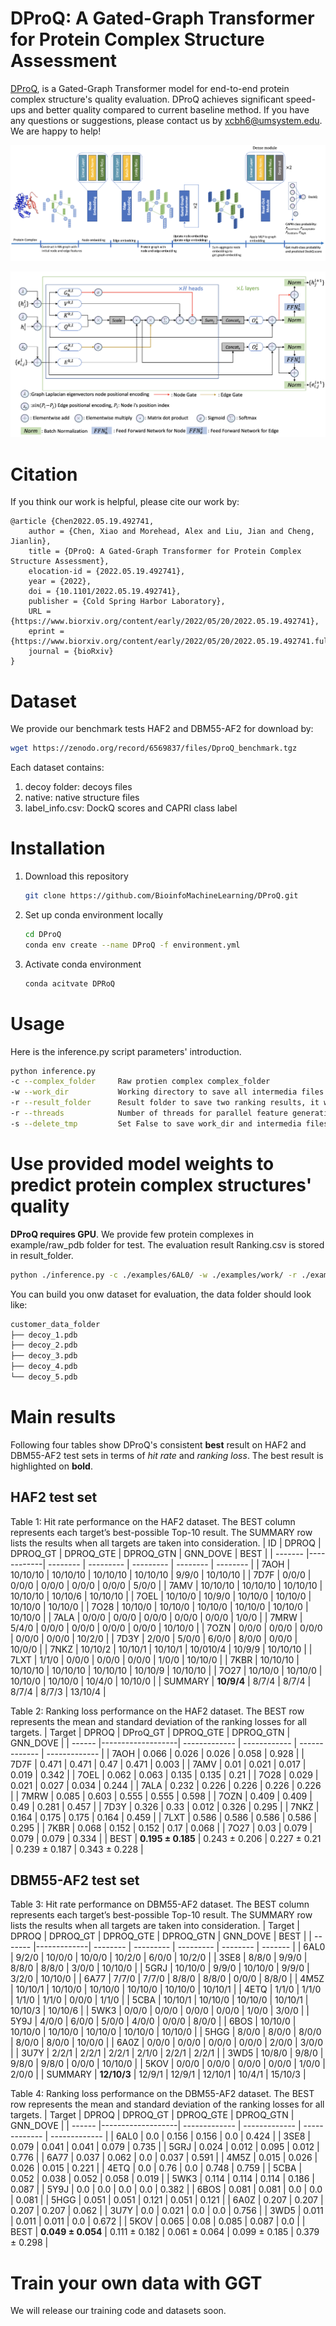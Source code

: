 # DProQ: A Gated-Graph Transformer for Protein Complex Structure Assessment

[DProQ](https://www.biorxiv.org/content/early/2022/05/20/2022.05.19.492741), is a Gated-Graph Transformer model for end-to-end protein complex structure's quality evaluation. DProQ achieves significant speed-ups and better quality 
compared to current baseline method. If you have any questions or suggestions, please contact us by  <xcbh6@umsystem.edu>. We are happy to help!

![pipeline.png](./images/pipeline.png)

![gated_graph_transformer.png](./images/gated_graph_transformer.png)

# Citation

If you think our work is helpful, please cite our work by:

```
@article {Chen2022.05.19.492741,
    author = {Chen, Xiao and Morehead, Alex and Liu, Jian and Cheng, Jianlin},
    title = {DProQ: A Gated-Graph Transformer for Protein Complex Structure Assessment},
    elocation-id = {2022.05.19.492741},
    year = {2022},
    doi = {10.1101/2022.05.19.492741},
    publisher = {Cold Spring Harbor Laboratory},
    URL = {https://www.biorxiv.org/content/early/2022/05/20/2022.05.19.492741},
    eprint = {https://www.biorxiv.org/content/early/2022/05/20/2022.05.19.492741.full.pdf},
    journal = {bioRxiv}
}
```

# Dataset

We provide our benchmark tests HAF2 and DBM55-AF2 for download by:
```bash
wget https://zenodo.org/record/6569837/files/DproQ_benchmark.tgz
```
Each dataset contains:
1. decoy folder: decoys files
2. native: native structure files
3. label_info.csv: DockQ scores and CAPRI class label

# Installation

1. Download this repository
   
   ```bash
   git clone https://github.com/BioinfoMachineLearning/DProQ.git
   ```

2. Set up conda environment locally
   
   ```bash
   cd DProQ
   conda env create --name DProQ -f environment.yml
   ```

3. Activate conda environment
   
   ```bash
   conda acitvate DPRoQ
   ```

# Usage

Here is the inference.py script parameters' introduction.

```bash
python inference.py
-c --complex_folder     Raw protien complex complex_folder
-w --work_dir           Working directory to save all intermedia files and folders, it will created if it is not exits
-r --result_folder      Result folder to save two ranking results, it will created if it is not exits
-r --threads            Number of threads for parallel feature generation and dataloader, default=10
-s --delete_tmp         Set False to save work_dir and intermedia files, otherwise set True, default=False
```

# Use provided model weights to predict protein complex structures' quality

**DProQ requires GPU**. We provide few protein complexes in example/raw_pdb folder for test. The evaluation result Ranking.csv is stored in result_folder.

```bash
python ./inference.py -c ./examples/6AL0/ -w ./examples/work/ -r ./examples/result
```

You can build you onw dataset for evaluation, the data folder should look like:

```bash
customer_data_folder
├── decoy_1.pdb
├── decoy_2.pdb
├── decoy_3.pdb
├── decoy_4.pdb
└── decoy_5.pdb
```

# Main results
Following four tables show DProQ's consistent **best** result on HAF2 and DBM55-AF2 test sets in terms of *hit rate* and 
*ranking loss*. The best result is highlighted on **bold**.

## HAF2  test set
Table 1: Hit rate performance on the HAF2 dataset. The BEST column represents each target’s best-possible Top-10 result.
The SUMMARY row lists the results when all targets are taken into consideration.
| ID      | DPROQ      | DPROQ_GT | DPROQ_GTE | DPROQ_GTN | GNN_DOVE | BEST     |
| ------- |------------| -------- | --------- | --------- | -------- | -------- |
| 7AOH    | 10/10/10   | 10/10/10 | 10/10/10  | 10/10/10  | 9/9/0    | 10/10/10 |
| 7D7F    | 0/0/0      | 0/0/0    | 0/0/0     | 0/0/0     | 0/0/0    | 5/0/0    |
| 7AMV    | 10/10/10   | 10/10/10 | 10/10/10  | 10/10/10  | 10/10/6  | 10/10/10 |
| 7OEL    | 10/10/0    | 10/9/0   | 10/10/0   | 10/10/0   | 10/10/0  | 10/10/0  |
| 7O28    | 10/10/0    | 10/10/0  | 10/10/0   | 10/10/0   | 10/10/0  | 10/10/0  |
| 7ALA    | 0/0/0      | 0/0/0    | 0/0/0     | 0/0/0     | 0/0/0    | 1/0/0    |
| 7MRW    | 5/4/0      | 0/0/0    | 0/0/0     | 0/0/0     | 0/0/0    | 10/10/0  |
| 7OZN    | 0/0/0      | 0/0/0    | 0/0/0     | 0/0/0     | 0/0/0    | 10/2/0   |
| 7D3Y    | 2/0/0      | 5/0/0    | 6/0/0     | 8/0/0     | 0/0/0    | 10/0/0   |
| 7NKZ    | 10/10/2    | 10/10/1  | 10/10/1   | 10/010/4  | 10/9/9   | 10/10/10 |
| 7LXT    | 1/1/0      | 0/0/0    | 0/0/0     | 0/0/0     | 1/0/0    | 10/10/0  |
| 7KBR    | 10/10/10   | 10/10/10 | 10/10/10  | 10/10/10  | 10/10/9  | 10/10/10 |
| 7O27    | 10/10/0    | 10/10/0  | 10/10/0   | 10/10/0   | 10/4/0   | 10/10/0  |
| SUMMARY | **10/9/4** | 8/7/4    | 8/7/4     | 8/7/4     | 8/7/3    | 13/10/4  |


Table 2: Ranking loss performance on the HAF2 dataset. The BEST row represents the mean and standard deviation of the
ranking losses for all targets.
| Target | DPROQ             | DProQ_GT      | DPROQ_GTE    | DPROQ_GTN     | GNN_DOVE      |
| ------ |-------------------| ------------- | ------------ | ------------- | ------------- |
| 7AOH   | 0.066             | 0.026         | 0.026        | 0.058         | 0.928         |
| 7D7F   | 0.471             | 0.471         | 0.47         | 0.471         | 0.003         |
| 7AMV   | 0.01              | 0.021         | 0.017        | 0.019         | 0.342         |
| 7OEL   | 0.062             | 0.063         | 0.135        | 0.135         | 0.21          |
| 7O28   | 0.029             | 0.021         | 0.027        | 0.034         | 0.244         |
| 7ALA   | 0.232             | 0.226         | 0.226        | 0.226         | 0.226         |
| 7MRW   | 0.085             | 0.603         | 0.555        | 0.555         | 0.598         |
| 7OZN   | 0.409             | 0.409         | 0.49         | 0.281         | 0.457         |
| 7D3Y   | 0.326             | 0.33          | 0.012        | 0.326         | 0.295         |
| 7NKZ   | 0.164             | 0.175         | 0.175        | 0.164         | 0.459         |
| 7LXT   | 0.586             | 0.586         | 0.586        | 0.586         | 0.295         |
| 7KBR   | 0.068             | 0.152         | 0.152        | 0.17          | 0.068         |
| 7O27   | 0.03              | 0.079         | 0.079        | 0.079         | 0.334         |
| BEST   | **0.195 ± 0.185** | 0.243 ± 0.206 | 0.227 ± 0.21 | 0.239 ± 0.187 | 0.343 ± 0.228 |


## DBM55-AF2 test set
Table 3: Hit rate performance on DBM55-AF2 dataset. The BEST column represents each target’s best-possible Top-10 result.
The SUMMARY row lists the results when all targets are taken into consideration.
| Target  | DPROQ       | DPROQ_GT | DPROQ_GTE | DPROQ_GTN | GNN_DOVE | BEST    |
| ------- |-------------| -------- | --------- | --------- | -------- | ------- |
| 6AL0    | 9/2/0       | 10/0/0   | 10/0/0    | 10/2/0    | 6/0/0    | 10/2/0  |
| 3SE8    | 8/8/0       | 9/9/0    | 8/8/0     | 8/8/0     | 3/0/0    | 10/10/0 |
| 5GRJ    | 10/10/0     | 9/9/0    | 10/10/0   | 9/9/0     | 3/2/0    | 10/10/0 |
| 6A77    | 7/7/0       | 7/7/0    | 8/8/0     | 8/8/0     | 0/0/0    | 8/8/0   |
| 4M5Z    | 10/10/1     | 10/10/0  | 10/10/0   | 10/10/0   | 10/10/0  | 10/10/1 |
| 4ETQ    | 1/1/0       | 1/1/0    | 1/1/0     | 1/1/0     | 0/0/0    | 1/1/0   |
| 5CBA    | 10/10/1     | 10/10/0  | 10/10/0   | 10/10/1   | 10/10/3  | 10/10/6 |
| 5WK3    | 0/0/0       | 0/0/0    | 0/0/0     | 0/0/0     | 1/0/0    | 3/0/0   |
| 5Y9J    | 4/0/0       | 6/0/0    | 5/0/0     | 4/0/0     | 0/0/0    | 8/0/0   |
| 6BOS    | 10/10/0     | 10/10/0  | 10/10/0   | 10/10/0   | 10/10/0  | 10/10/0 |
| 5HGG    | 8/0/0       | 8/0/0    | 8/0/0     | 8/0/0     | 8/0/0    | 10/0/0  |
| 6A0Z    | 0/0/0       | 0/0/0    | 0/0/0     | 0/0/0     | 2/0/0    | 3/0/0   |
| 3U7Y    | 2/2/1       | 2/2/1    | 2/2/1     | 2/1/0     | 2/2/1    | 2/2/1   |
| 3WD5    | 10/8/0      | 9/8/0    | 9/8/0     | 9/8/0     | 0/0/0    | 10/10/0 |
| 5KOV    | 0/0/0       | 0/0/0    | 0/0/0     | 0/0/0     | 1/0/0    | 2/0/0   |
| SUMMARY | **12/10/3** | 12/9/1   | 12/9/1    | 12/10/1   | 10/4/1   | 15/10/3 |


Table 4: Ranking loss performance on the DBM55-AF2 dataset. The BEST row represents the mean and standard deviation of
the ranking losses for all targets.
| Target | DPROQ             | DPROQ_GT      | DPROQ_GTE     | DPROQ_GTN     | GNN_DOVE      |
| ------ |-------------------| ------------- | ------------- | ------------- | ------------- |
| 6AL0   | 0.0               | 0.156         | 0.156         | 0.0           | 0.424         |
| 3SE8   | 0.079             | 0.041         | 0.041         | 0.079         | 0.735         |
| 5GRJ   | 0.024             | 0.012         | 0.095         | 0.012         | 0.776         |
| 6A77   | 0.037             | 0.062         | 0.0           | 0.037         | 0.591         |
| 4M5Z   | 0.015             | 0.026         | 0.026         | 0.015         | 0.221         |
| 4ETQ   | 0.0               | 0.76          | 0.0           | 0.748         | 0.759         |
| 5CBA   | 0.052             | 0.038         | 0.052         | 0.058         | 0.019         |
| 5WK3   | 0.114             | 0.114         | 0.114         | 0.186         | 0.087         |
| 5Y9J   | 0.0               | 0.0           | 0.0           | 0.0           | 0.382         |
| 6BOS   | 0.081             | 0.081         | 0.0           | 0.0           | 0.081         |
| 5HGG   | 0.051             | 0.051         | 0.121         | 0.051         | 0.121         |
| 6A0Z   | 0.207             | 0.207         | 0.207         | 0.207         | 0.062         |
| 3U7Y   | 0.0               | 0.021         | 0.0           | 0.0           | 0.756         |
| 3WD5   | 0.011             | 0.011         | 0.011         | 0.0           | 0.672         |
| 5KOV   | 0.065             | 0.08          | 0.085         | 0.087         | 0.0           |
| BEST   | **0.049 ± 0.054** | 0.111 ± 0.182 | 0.061 ± 0.064 | 0.099 ± 0.185 | 0.379 ± 0.298 |

# Train your own data with GGT
We will release our training code and datasets soon.